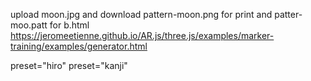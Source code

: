 upload moon.jpg and download pattern-moon.png for print and patter-moo.patt for b.html
    https://jeromeetienne.github.io/AR.js/three.js/examples/marker-training/examples/generator.html

preset="hiro"
preset="kanji"